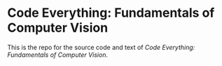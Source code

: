 # Code Everything: Fundamentals of Computer Vision

This is the repo for the source code and text of _Code Everything: Fundamentals
of Computer Vision_.
